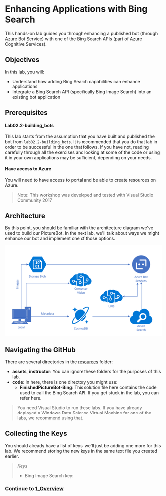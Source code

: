 # Enhancing Applications with Bing Search

This hands-on lab guides you through enhancing a published bot (through Azure Bot Service) with one of the Bing Search APIs (part of Azure Cognitive Services).


## Objectives
In this lab, you will:
- Understand how adding Bing Search capabilities can enhance applications
- Integrate a Bing Search API (specifically Bing Image Search) into an existing bot application


## Prerequisites

#### Lab02.2-building_bots  
This lab starts from the assumption that you have built and published the bot from `lab02.2-building_bots`. It is recommended that you do that lab in order to be successful in the one that follows. If you have not, reading carefully through all the exercises and looking at some of the code or using it in your own applications may be sufficient, depending on your needs.  

#### Have access to Azure  
You will need to have access to portal and be able to create resources on Azure.   

>Note: This workshop was developed and tested with Visual Studio Community 2017

## Architecture

By this point, you should be familiar with the architecture diagram we've used to build our PictureBot. In the next lab, we'll talk about ways we might enhance our bot and implement one of those options.  

![Architecture Diagram](./resources/assets/AI_Immersion_Arch.png)


## Navigating the GitHub ##

There are several directories in the [resources](./resources) folder:

- **assets**, **instructor**: You can ignore these folders for the purposes of this lab.
- **code**: In here, there is one directory you might use:
	- **FinishedPictureBot-Bing**: This solution file here contains the code used to call the Bing Search API. If you get stuck in the lab, you can refer here.

> You need Visual Studio to run these labs. If you have already deployed a Windows Data Science Virtual Machine for one of the labs, we recommend using that.

## Collecting the Keys

You should already have a list of keys, we'll just be adding one more for this lab. We recommend storing the new keys in the same text file you created earlier.

>_Keys_
>- Bing Image Search key: 


### Continue to [1_Overview](./1_Overview.md)


